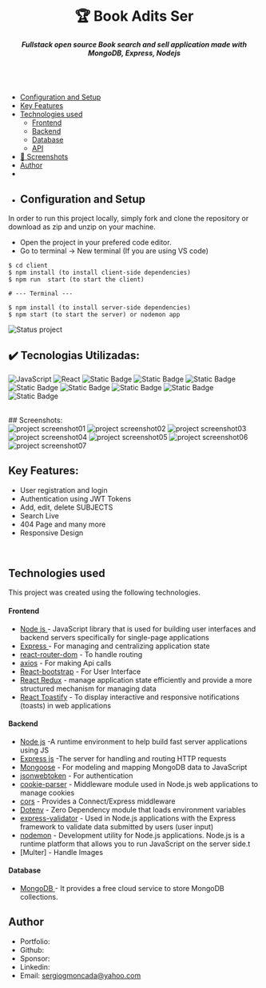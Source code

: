 <h1 align ="center" > 🏆 Book Adits Ser  </h1>
<h5  align ="center"> 
Fullstack open source Book search and sell application made with MongoDB, Express, Nodejs  </h5>
<br>
<br>

  * [Configuration and Setup](#configuration-and-setup)
  * [Key Features](#key-features)
  * [Technologies used](#technologies-used)
      - [Frontend](#frontend)
      - [Backend](#backend)
      - [Database](#database)
      - [API](#api)
  * [📸 Screenshots](#screenshots)
  * [Author](#author)
  * <br>
  * ## Configuration and Setup

In order to run this project locally, simply fork and clone the repository or download as zip and unzip on your machine.

- Open the project in your prefered code editor.
- Go to terminal -> New terminal (If you are using VS code)

```
$ cd client
$ npm install (to install client-side dependencies)
$ npm run  start (to start the client)
```


```
# --- Terminal ---

$ npm install (to install server-side dependencies)
$ npm start (to start the server) or nodemon app
```
![Status project](https://img.shields.io/badge/STATUS-Finished-GREEN?style=for-the-badge)

## ✔️ Tecnologias Utilizadas:
![JavaScript](https://img.shields.io/badge/JavaScript-007ACC?style=for-the-badge&logo=Javascript&logoColor=white)
![React](https://img.shields.io/badge/Nodejs-20232A?style=for-the-badge&logo=react&logoColor=61DAFB)
![Static Badge](https://img.shields.io/badge/EJS%20-yellow?style=for-the-badge)
![Static Badge](https://img.shields.io/badge/helmets-black?style=for-the-badge)
![Static Badge](https://img.shields.io/badge/%20Bootstrap-lightblue?style=for-the-badge)
![Static Badge](https://img.shields.io/badge/mongoDB%20-aqua?style=for-the-badge)
![Static Badge](https://img.shields.io/badge/mongoose-purple?style=for-the-badge)
![Static Badge](https://img.shields.io/badge/Express-navy?style=for-the-badge)
![Static Badge](https://img.shields.io/badge/multer-teal?style=for-the-badge)
![Static Badge](https://img.shields.io/badge/joi%20-aqua?style=for-the-badge)

<br>
##  Screenshots:
<br>
<img src="./PROJECTIMAGES/IMAGE01.jpg" alt="project screenshot01" />
<img src="./PROJECTIMAGES/IMAGE02.jpg" alt="project screenshot02" />
<img src="./PROJECTIMAGES/IMAGE03.jpg" alt="project screenshot03" />
<img src="./PROJECTIMAGES/IMAGE04.jpg" alt="project screenshot04" />
<img src="./PROJECTIMAGES/IMAGE05.jpg" alt="project screenshot05" />
<img src="./PROJECTIMAGES/IMAGE06.jpg" alt="project screenshot06" />
<img src="./PROJECTIMAGES/IMAGE07.jpg" alt="project screenshot07" />
<br>

##  Key Features:

- User registration and login
- Authentication using JWT Tokens
- Add, edit, delete SUBJECTS
- Search Live
- 404 Page and many more
- Responsive Design
<br/>

##  Technologies used

This project was created using the following technologies.

####  Frontend 

- [Node js ](https://www.npmjs.com/package/react) - JavaScript library that is used for building user interfaces and backend servers specifically for single-page applications
- [Express  ](https://reactjs.org/docs/hooks-intro.html) - For managing and centralizing application state
- [react-router-dom](https://www.npmjs.com/package/react-router-dom) - To handle routing
- [axios](https://www.npmjs.com/package/axios) - For making Api calls
- [React-bootstrap](https://mui.com/) - For User Interface
- [React Redux](https://react-redux.js.org/) - manage application state efficiently and provide a more structured mechanism for managing data
- [React Toastify](https://www.npmjs.com/package/react-toastify) - To display interactive and responsive notifications (toasts) in web applications

####  Backend 

- [Node js](https://nodejs.org/en/) -A runtime environment to help build fast server applications using JS
- [Express js](https://www.npmjs.com/package/express) -The server for handling and routing HTTP requests
- [Mongoose](https://mongoosejs.com/) - For modeling and mapping MongoDB data to JavaScript
- [jsonwebtoken](https://www.npmjs.com/package/jsonwebtoken) - For authentication
- [cookie-parser](https://www.npmjs.com/package/cookie-parser) - Middleware module used in Node.js web applications to manage cookies
- [cors](https://www.npmjs.com/package/cors) - Provides a Connect/Express middleware
- [Dotenv](https://www.npmjs.com/package/dotenv) - Zero Dependency module that loads environment variables
- [express-validator](https://www.npmjs.com/package/express-validator) - Used in Node.js applications with the Express framework to validate data submitted by users (user input)
- [nodemon](https://nodemon.io/) - Development utility for Node.js applications. Node.js is a runtime platform that allows you to run JavaScript on the server side.t
- [Multer] - Handle Images

####  Database 

 - [MongoDB ](https://www.mongodb.com/) - It provides a free cloud service to store MongoDB collections.

## Author
- Portfolio: 
- Github: 
- Sponsor: 
- Linkedin:
- Email: [sergiogmoncada@yahoo.com](mailto:sergiogmoncada@yahoo.com)

